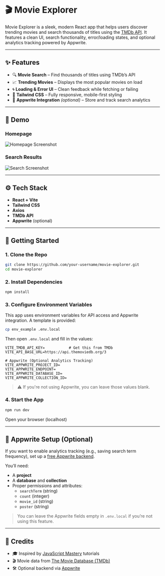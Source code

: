 # 🎬 Movie Explorer

Movie Explorer is a sleek, modern React app that helps users discover trending movies and search thousands of titles using the [TMDb API](https://www.themoviedb.org/documentation/api). It features a clean UI, search functionality, error/loading states, and optional analytics tracking powered by Appwrite.


---

## ✨ Features

- 🔍 **Movie Search** – Find thousands of titles using TMDb’s API  
- 📈 **Trending Movies** – Displays the most popular movies on load  
- 🌀 **Loading & Error UI** – Clean feedback while fetching or failing  
- 💅 **Tailwind CSS** – Fully responsive, mobile-first styling  
- 🧠 **Appwrite Integration** *(optional)* – Store and track search analytics  

---

## 📸 Demo
### Homepage
![Homepage Screenshot](./screenshots/homepage.png)

### Search Results
![Search Screenshot](./screenshots/search-results.png)


---

## ⚙️ Tech Stack

- **React + Vite**  
- **Tailwind CSS**  
- **Axios**  
- **TMDb API**  
- **Appwrite** (optional)

---

## 🚀 Getting Started

### 1. Clone the Repo

```bash
git clone https://github.com/your-username/movie-explorer.git
cd movie-explorer
```

### 2. Install Dependencies

```bash
npm install
```

### 3. Configure Environment Variables

This app uses environment variables for API access and Appwrite integration. A template is provided:

```bash
cp env_example .env.local
```

Then open `.env.local` and fill in the values:

```env
VITE_TMDB_API_KEY=           # Get this from TMDb
VITE_API_BASE_URL=https://api.themoviedb.org/3

# Appwrite (Optional Analytics Tracking)
VITE_APPWRITE_PROJECT_ID=
VITE_APPWRITE_ENDPOINT=
VITE_APPWRITE_DATABASE_ID=
VITE_APPWRITE_COLLECTION_ID=
```

> ⚠️ If you're not using Appwrite, you can leave those values blank.

### 4. Start the App

```bash
npm run dev
```

Open your browser (localhost)

---

## 🧠 Appwrite Setup (Optional)

If you want to enable analytics tracking (e.g., saving search term frequency), set up a [free Appwrite backend](https://appwrite.io/).

You’ll need:
- A **project**
- A **database** and **collection**
- Proper permissions and attributes:
  - `searchTerm` (string)
  - `count` (integer)
  - `movie_id` (string)
  - `poster` (string)

> You can leave the Appwrite fields empty in `.env.local` if you’re not using this feature.

---

## 🧠 Credits

- 🎓 Inspired by [JavaScript Mastery](https://www.jsmastery.pro/) tutorials  
- 🎬 Movie data from [The Movie Database (TMDb)](https://www.themoviedb.org/)  
- 🛠 Optional backend via [Appwrite](https://appwrite.io)
